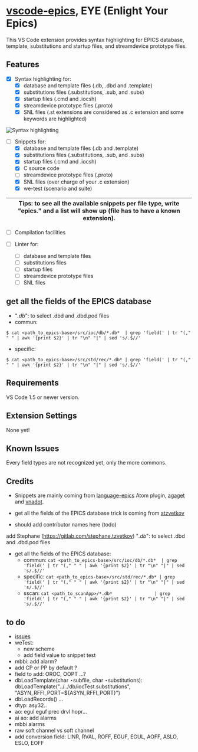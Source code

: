 # [vscode-epics](https://marketplace.visualstudio.com/items?itemName=nsd.vscode-epics), EYE (Enlight Your Epics)

This VS Code extension provides syntax highlighting for EPICS database, template, substitutions and startup files, and streamdevice prototype files.

## Features

- [x] Syntax highlighting for:
  - [x] database and template files (.db, .dbd and .template)
  - [x] substitutions files (.substitutions, .sub, and .subs)
  - [x] startup files (.cmd and .iocsh)
  - [x] streamdevice prototype files (.proto)
  - [x] SNL files (.st extensions are considered as .c extension and some keywords are highlighted)

![Syntax highlighting](https://raw.githubusercontent.com/NSenaud/vscode-epics/master/images/vscode_epics.gif)

- [ ] Snippets for:
  - [x] database and template files (.db and .template)
  - [x] substitutions files (.substitutions, .sub, and .subs)
  - [x] startup files (.cmd and .iocsh)
  - [x] C source code
  - [ ] streamdevice prototype files (.proto)
  - [x] SNL files (over charge of your .c extension)
  - [x] we-test (scenario and suite)

| Tips: to see all the available snippets per file type, write "epics." and a list will show up (file has to have a known extension). |
| --- |

- [ ] Compilation facilities

- [ ] Linter for:
  - [ ] database and template files
  - [ ] substitutions files
  - [ ] startup files
  - [ ] streamdevice prototype files
  - [ ] SNL files

## get all the fields of the EPICS database

- "*.db*": to select .dbd and .dbd.pod files
- commun: 
```
$ cat <path_to_epics-base>/src/ioc/db/*.db*  | grep 'field(' | tr "(," " " | awk '{print $2}' | tr "\n" "|" | sed 's/.$//'
```
- specific:
```
$ cat <path_to_epics-base>/src/std/rec/*.db* | grep 'field(' | tr "(," " " | awk '{print $2}' | tr "\n" "|" | sed 's/.$//'
```

## Requirements

VS Code 1.5 or newer version.

## Extension Settings

None yet!

## Known Issues

Every field types are not recognized yet, only the more commons.

## Credits

- Snippets are mainly coming from [language-epics](https://github.com/mmllski/language-epics) Atom plugin, [agaget](https://github.com/agaget) and [vnadot](https://github.com/vnadot).
- get all the fields of the EPICS database trick is coming from [atzvetkov](https://gitlab.com/stephane.tzvetkov)


- should add contributor names here (todo)

add Stephane (https://gitlab.com/stephane.tzvetkov)
"*.db*": to select .dbd and .dbd.pod files
- get all the fields of the EPICS database:
  - commun:   ```cat <path_to_epics-base>/src/ioc/db/*.db*  | grep 'field(' | tr "(," " " | awk '{print $2}' | tr "\n" "|" | sed 's/.$//'```
  - specific: ```cat <path_to_epics-base>/src/std/rec/*.db* | grep 'field(' | tr "(," " " | awk '{print $2}' | tr "\n" "|" | sed 's/.$//'```
  - sscan:    ```cat <path_to_scanApp>/*.db*                | grep 'field(' | tr "(," " " | awk '{print $2}' | tr "\n" "|" | sed 's/.$//'```


## to do
- [issues](https://github.com/NSenaud/vscode-epics/issues)
- weTest:
  - new scheme
  - add field value to snippet test
- mbbi: add alarm?
- add CP or PP by default ?
- field to add: OROC, OOPT ...?
- dbLoadTemplate(char ⋆subfile, char ⋆substitutions): dbLoadTemplate("../../db/iocTest.substitutions", "ASYN_RFFI_PORT=${ASYN_RFFI_PORT}")
- dbLoadRecords() ...
- dtyp: asy32..
- ao: egul eguf prec drvl hopr...
- ai ao: add alarms
- mbbi alarms
- raw soft channel vs soft channel
- add conversion field: LINR, RVAL, ROFF, EGUF, EGUL, AOFF, ASLO, ESLO, EOFF
